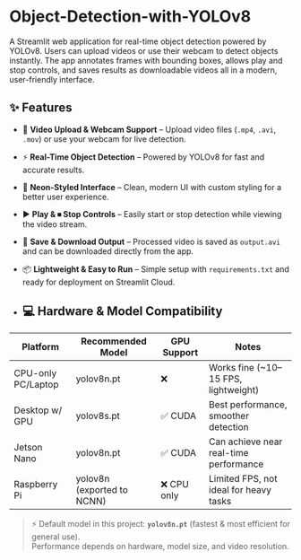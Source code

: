 # Object-Detection-with-YOLOv8
A Streamlit web application for real-time object detection powered by YOLOv8. Users can upload videos or use their webcam to detect objects instantly. The app annotates frames with bounding boxes, allows play and stop controls, and saves results as downloadable videos all in a modern, user-friendly interface.

## ✨ Features

- 🎥 **Video Upload & Webcam Support** – Upload video files (`.mp4`, `.avi`, `.mov`) or use your webcam for live detection.  
- ⚡ **Real-Time Object Detection** – Powered by YOLOv8 for fast and accurate results.  
- 🎨 **Neon-Styled Interface** – Clean, modern UI with custom styling for a better user experience.  
- ▶️ **Play & ⏹ Stop Controls** – Easily start or stop detection while viewing the video stream.  
- 💾 **Save & Download Output** – Processed video is saved as `output.avi` and can be downloaded directly from the app.  
- 📦 **Lightweight & Easy to Run** – Simple setup with `requirements.txt` and ready for deployment on Streamlit Cloud.

- ## 💻 Hardware & Model Compatibility

| Platform       | Recommended Model | GPU Support | Notes                           |
|----------------|-------------------|-------------|---------------------------------|
| CPU-only PC/Laptop | yolov8n.pt        | ❌          | Works fine (~10–15 FPS, lightweight) |
| Desktop w/ GPU | yolov8s.pt        | ✅ CUDA     | Best performance, smoother detection |
| Jetson Nano    | yolov8n.pt        | ✅ CUDA     | Can achieve near real-time performance |
| Raspberry Pi   | yolov8n (exported to NCNN) | ❌ CPU only  | Limited FPS, not ideal for heavy tasks |

> ⚡ Default model in this project: **`yolov8n.pt`** (fastest & most efficient for general use).  
Performance depends on hardware, model size, and video resolution.

